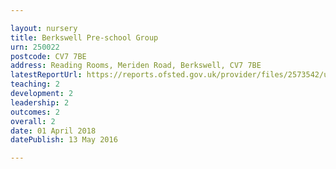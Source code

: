 ```yaml
---

layout: nursery
title: Berkswell Pre-school Group
urn: 250022
postcode: CV7 7BE
address: Reading Rooms, Meriden Road, Berkswell, CV7 7BE
latestReportUrl: https://reports.ofsted.gov.uk/provider/files/2573542/urn/250022.pdf
teaching: 2
development: 2
leadership: 2
outcomes: 2
overall: 2
date: 01 April 2018 
datePublish: 13 May 2016

---
```

